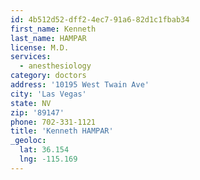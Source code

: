 ```yaml
---
id: 4b512d52-dff2-4ec7-91a6-82d1c1fbab34
first_name: Kenneth
last_name: HAMPAR
license: M.D.
services:
  - anesthesiology
category: doctors
address: '10195 West Twain Ave'
city: 'Las Vegas'
state: NV
zip: '89147'
phone: 702-331-1121
title: 'Kenneth HAMPAR'
_geoloc:
  lat: 36.154
  lng: -115.169
---
```

